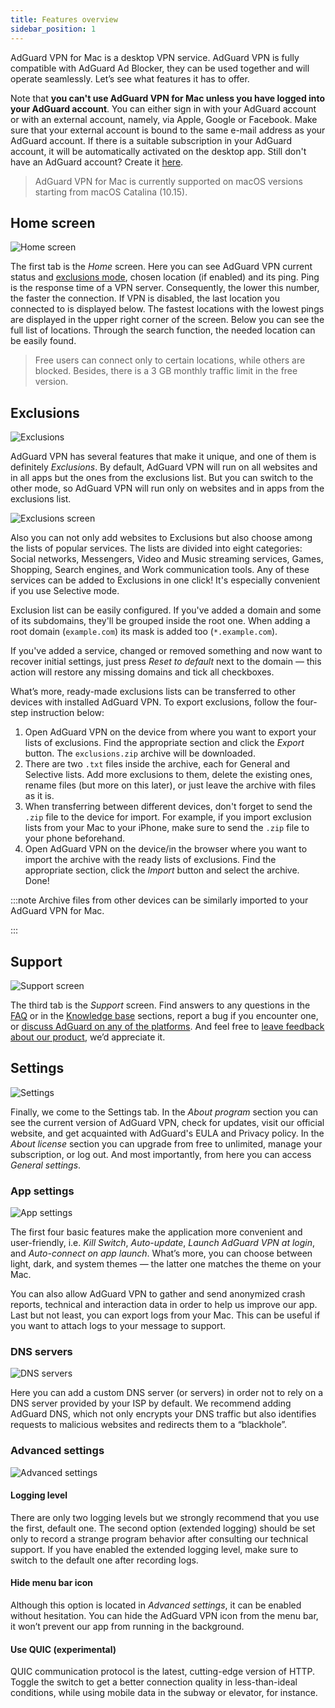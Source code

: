 ```yaml
---
title: Features overview
sidebar_position: 1
---
```


AdGuard VPN for Mac is a desktop VPN service. AdGuard VPN is fully compatible with AdGuard Ad Blocker, they can be used together and will operate seamlessly. Let’s see what features it has to offer.

Note that **you can't use AdGuard VPN for Mac unless you have logged into your AdGuard account**. You can either sign in with your AdGuard account or with an external account, namely, via Apple, Google or Facebook. Make sure that your external account is bound to the same e-mail address as your AdGuard account. If there is a suitable subscription in your AdGuard account, it will be automatically activated on the desktop app.
Still don't have an AdGuard account? Create it [here](https://auth.adguard.com/registration.html).

> AdGuard VPN for Mac is currently supported on macOS versions starting from macOS Catalina (10.15).

## Home screen

![Home screen](https://cdn.adguardvpn.com/content/kb/vpn/mac/main_en.png)

The first tab is the *Home* screen. Here you can see AdGuard VPN current status and [exclusions mode](#exclusions), chosen location (if enabled) and its ping. Ping is the response time of a VPN server. Consequently, the lower this number, the faster the connection. If VPN is disabled, the last location you connected to is displayed below. The fastest locations with the lowest pings are displayed in the upper right corner of the screen. Below you can see the full list of locations. Through the search function, the needed location can be easily found.

> Free users can connect only to certain locations, while others are blocked. Besides, there is a 3 GB monthly traffic limit in the free version.

## Exclusions

![Exclusions](https://cdn.adguardvpn.com/content/kb/vpn/mac/exclusions_en.png)

AdGuard VPN has several features that make it unique, and one of them is definitely *Exclusions*. By default, AdGuard VPN will run on all websites and in all apps but the ones from the exclusions list. But you can switch to the other mode, so AdGuard VPN will run only on websites and in apps from the exclusions list.

![Exclusions screen](https://cdn.adguardvpn.com/content/kb/vpn/mac/services_en.png)

Also you can not only add websites to Exclusions but also choose among the lists of popular services. The lists are divided into eight categories: Social networks, Messengers, Video and Music streaming services, Games, Shopping, Search engines, and Work communication tools. Any of these services can be added to Exclusions in one click! It's especially convenient if you use Selective mode.

Exclusion list can be easily configured. If you've added a domain and some of its subdomains, they'll be grouped inside the root one. When adding a root domain (`example.com`) its mask is added too (`*.example.com`).

If you've added a service, changed or removed something and now want to recover initial settings, just press *Reset to default* next to the domain — this action will restore any missing domains and tick all checkboxes.

What’s more, ready-made exclusions lists can be transferred to other devices with installed AdGuard VPN. To export exclusions, follow the four-step instruction below:

1. Open AdGuard VPN on the device from where you want to export your lists of exclusions. Find the appropriate section and click the *Export* button. The `exclusions.zip` archive will be downloaded.
2. There are two `.txt` files inside the archive, each for General and Selective lists. Add more exclusions to them, delete the existing ones, rename files (but more on this later), or just leave the archive with files as it is.
3. When transferring between different devices, don't forget to send the `.zip` file to the device for import. For example, if you import exclusion lists from your Mac to your iPhone, make sure to send the `.zip` file to your phone beforehand.
4. Open AdGuard VPN on the device/in the browser where you want to import the archive with the ready lists of exclusions. Find the appropriate section, click the *Import* button and select the archive. Done!

:::note Archive files from other devices can be similarly imported to your AdGuard VPN for Mac.

:::

## Support

![Support screen](https://cdn.adguardvpn.com/content/kb/vpn/mac/support_en.png)

The third tab is the *Support* screen. Find answers to any questions in the [FAQ](https://adguard-vpn.com/welcome.html#faq) or in the [Knowledge base](/) sections, report a bug if you encounter one, or [discuss AdGuard on any of the platforms](https://adguard.com/discuss.html). And feel free to [leave feedback about our product](https://surveys.adguard.com/vpn_mac/form.html), we’d appreciate it.

## Settings

![Settings](https://cdn.adguardvpn.com/content/kb/vpn/mac/settings_en.png)

Finally, we come to the Settings tab. In the *About program* section you can see the current version of AdGuard VPN, check for updates, visit our official website, and get acquainted with AdGuard's EULA and Privacy policy. In the *About license* section you can upgrade from free to unlimited, manage your subscription, or log out. And most importantly, from here you can access *General settings*.

### App settings

![App settings](https://cdn.adguardvpn.com/content/kb/vpn/mac/general-settings_en.png)

The first four basic features make the application more convenient and user-friendly, i.e. *Kill Switch*, *Auto-update*, *Launch AdGuard VPN at login*, and *Auto-connect on app launch*. What’s more, you can choose between light, dark, and system themes — the latter one matches the theme on your Mac.

You can also allow AdGuard VPN to gather and send anonymized crash reports, technical and interaction data in order to help us improve our app. Last but not least, you can export logs from your Mac. This can be useful if you want to attach logs to your message to support.

### DNS servers

![DNS servers](https://cdn.adguardvpn.com/content/kb/vpn/mac/dns_en.png)

Here you can add a custom DNS server (or servers) in order not to rely on a DNS server provided by your ISP by default. We recommend adding AdGuard DNS, which not only encrypts your DNS traffic but also identifies requests to malicious websites and redirects them to a “blackhole”.

### Advanced settings

![Advanced settings](https://cdn.adguardvpn.com/content/kb/vpn/mac/advanced-settings_en.png)

#### Logging level

There are only two logging levels but we strongly recommend that you use the first, default one. The second option (extended logging) should be set only to record a strange program behavior after consulting our technical support. If you have enabled the extended logging level, make sure to switch to the default one after recording logs.

#### Hide menu bar icon

Although this option is located in *Advanced settings*, it can be enabled without hesitation. You can hide the AdGuard VPN icon from the menu bar, it won’t prevent our app from running in the background.

#### Use QUIC (experimental)

QUIC communication protocol is the latest, cutting-edge version of HTTP. Toggle the switch to get a better connection quality in less-than-ideal conditions, while using mobile data in the subway or elevator, for instance.
